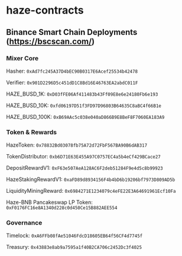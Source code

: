 # haze-contracts

## Binance Smart Chain Deployments (https://bscscan.com/)

### Mixer Core

Hasher: `0xAd7fc245A37D4bEC90B0317E6Acef25534b42478`

Verifier: `0x901D2296D5c451dD1C8Bd16E46763EA2abdC011F`

HAZE_BUSD_1K: `0xD03fFE06Af411483b43Ff09E8e6e24180Fb6e193`

HAZE_BUSD_10K: `0xfd06197D51f3FD97D96803B64635C8aBC4f66B1e`

HAZE_BUSD_100K: `0xB69AAc5c038e040aD866B9E8BeF8F7060EA183A9`

### Token & Rewards

HazeToken: `0x78832Bd03078fb75A72d72FbF567BA90B6dAB317`

TokenDistributor: `0xb6D71E63E455A97C0757EC4a5b4eCf429BCace27`

DepositRewardV1: `0xF63e507AeA128AC6F2deb51284F9e4d5c8b99923`

HazeStakingRewardV1: `0xaFD89d8934156F4b4bD6b19206bf7973D809AD5b`

LiquidityMiningReward: `0x6984271E1234079c4eFE22E3A64691961Ecf10Fa`

Haze-BNB Pancakeswap LP Token: `0xF0176FC16e8A1340d228c0d450Ce15B882AEE554`

### Governance

Timelock: `0xA6FFb08fAe51046FdcD18605EB64f56CF4d7745f`

Treasury: `0x43883e8ab9a7595a1f40B2CA706c2452Dc3f4025`
